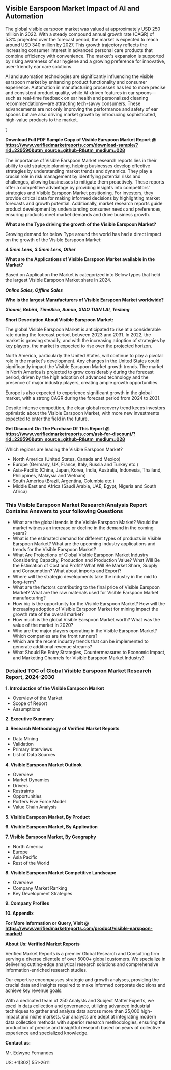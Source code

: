 <h2>Visible Earspoon Market Impact of AI and Automation</h2><p>The global visible earspoon market was valued at approximately USD 250 million in 2022. With a steady compound annual growth rate (CAGR) of 5.8% projected over the forecast period, the market is expected to reach around USD 340 million by 2027. This growth trajectory reflects the increasing consumer interest in advanced personal care products that combine efficiency with convenience. The market's expansion is supported by rising awareness of ear hygiene and a growing preference for innovative, user-friendly ear care solutions.</p><p>AI and automation technologies are significantly influencing the visible earspoon market by enhancing product functionality and consumer experience. Automation in manufacturing processes has led to more precise and consistent product quality, while AI-driven features in ear spoons—such as real-time feedback on ear health and personalized cleaning recommendations—are attracting tech-savvy consumers. These advancements are not only improving the performance and safety of ear spoons but are also driving market growth by introducing sophisticated, high-value products to the market.</p>t</p><p id="" class=""><strong>Download Full PDF Sample Copy of Visible Earspoon Market Report @ <a href="https://www.verifiedmarketreports.com/download-sample/?rid=229590&utm_source=github-R&utm_medium=028" target="_blank">https://www.verifiedmarketreports.com/download-sample/?rid=229590&utm_source=github-R&utm_medium=028</a></strong></p><p>The importance of&nbsp;Visible Earspoon Market research reports lies in their ability to aid strategic planning, helping businesses develop effective strategies by understanding market trends and dynamics. They play a crucial role in risk management by identifying potential risks and challenges, allowing businesses to mitigate them proactively. These reports offer a competitive advantage by providing insights into competitors' strategies and Visible Earspoon Market positioning. For investors, they provide critical data for making informed decisions by highlighting market forecasts and growth potential. Additionally, market research reports guide product development by understanding consumer needs and preferences, ensuring products meet market demands and drive business growth.</p><p><strong>What are the&nbsp;Type driving the growth of the Visible Earspoon Market?</strong></p><p id="" class="">Growing demand for below Type around the world has had a direct impact on the growth of the Visible Earspoon Market:</p><em><strong>4.5mm Lens, 3.5mm Lens, Other</strong></em></p><strong>What are the&nbsp;Applications&nbsp;of Visible Earspoon Market available in the Market?</strong></p><p id="" class="">Based on Application the Market is categorized into Below types that held the largest Visible Earspoon Market share In 2024.</p><em><strong>Online Sales, Offline Sales</strong></em></p><strong>Who is the largest Manufacturers of Visible Earspoon Market worldwide?</strong></p><p><em><strong>Xioami, Bebird, TimeSiso, Sunuo, XIAO TIAN LAI, Teslong</strong></em></p><p id="" class=""><strong>Short Description About Visible Earspoon Market:</strong></p><p>The global Visible Earspoon Market is anticipated to rise at a considerable rate during the forecast period, between 2023 and 2031. In 2022, the market is growing steadily, and with the increasing adoption of strategies by key players, the market is expected to rise over the projected horizon.</p><p>North America, particularly the United States, will continue to play a pivotal role in the market's development. Any changes in the United States could significantly impact the Visible Earspoon Market growth trends. The market in North America is projected to grow considerably during the forecast period, driven by the high adoption of advanced technology and the presence of major industry players, creating ample growth opportunities.</p><p>Europe is also expected to experience significant growth in the global market, with a strong CAGR during the forecast period from 2024 to 2031.</p><p>Despite intense competition, the clear global recovery trend keeps investors optimistic about the Visible Earspoon Market, with more new investments expected to enter the field in the future.</p><p id="" class=""><strong>Get Discount On The Purchase Of This Report @ <a href="https://www.verifiedmarketreports.com/ask-for-discount/?rid=229590&utm_source=github-R&utm_medium=028" target="_blank">https://www.verifiedmarketreports.com/ask-for-discount/?rid=229590&utm_source=github-R&utm_medium=028</a></strong></p>Which regions are leading the Visible Earspoon Market?</p><ul><li>North America (United States, Canada and Mexico)</li><li>Europe (Germany, UK, France, Italy, Russia and Turkey etc.)</li><li>Asia-Pacific (China, Japan, Korea, India, Australia, Indonesia, Thailand, Philippines, Malaysia and Vietnam)</li><li>South America (Brazil, Argentina, Columbia etc.)</li><li>Middle East and Africa (Saudi Arabia, UAE, Egypt, Nigeria and South Africa)</li></ul><h3 id="" class="">This Visible Earspoon Market Research/Analysis Report Contains Answers to your following Questions</h3><ul><li>What are the global trends in the Visible Earspoon Market? Would the market witness an increase or decline in the demand in the coming years?</li><li>What is the estimated demand for different types of products in Visible Earspoon Market? What are the upcoming industry applications and trends for the Visible Earspoon Market?</li><li>What Are Projections of Global Visible Earspoon Market Industry Considering Capacity, Production and Production Value? What Will Be the Estimation of Cost and Profit? What Will Be Market Share, Supply and Consumption? What about imports and Export?</li><li>Where will the strategic developments take the industry in the mid to long-term?</li><li>What are the factors contributing to the final price of Visible Earspoon Market? What are the raw materials used for Visible Earspoon Market manufacturing?</li><li>How big is the opportunity for the Visible Earspoon Market? How will the increasing adoption of Visible Earspoon Market for mining impact the growth rate of the overall market?</li><li>How much is the global Visible Earspoon Market worth? What was the value of the market In 2020?</li><li>Who are the major players operating in the Visible Earspoon Market? Which companies are the front runners?</li><li>Which are the recent industry trends that can be implemented to generate additional revenue streams?</li><li>What Should Be Entry Strategies, Countermeasures to Economic Impact, and Marketing Channels for Visible Earspoon Market Industry?</li></ul><h3 id="" class="">Detailed TOC of Global Visible Earspoon Market Research Report, 2024-2030</h3><p id="" class=""><strong>1. Introduction of the Visible Earspoon Market</strong></p><ul><li>Overview of the Market</li><li>Scope of Report</li><li>Assumptions</li></ul><p id="" class=""><strong>2. Executive Summary</strong></p><p id="" class=""><strong>3. Research Methodology of Verified Market Reports</strong></p><ul><li>Data Mining</li><li>Validation</li><li>Primary Interviews</li><li>List of Data Sources</li></ul><p id="" class=""><strong>4. Visible Earspoon Market Outlook</strong></p><ul><li>Overview</li><li>Market Dynamics</li><li>Drivers</li><li>Restraints</li><li>Opportunities</li><li>Porters Five Force Model</li><li>Value Chain Analysis</li></ul><p id="" class=""><strong>5. Visible Earspoon Market, By Product</strong></p><p id="" class=""><strong>6. Visible Earspoon Market, By Application</strong></p><p id="" class=""><strong>7. Visible Earspoon Market, By Geography</strong></p><ul><li>North America</li><li>Europe</li><li>Asia Pacific</li><li>Rest of the World</li></ul><p id="" class=""><strong>8. Visible Earspoon Market Competitive Landscape</strong></p><ul><li>Overview</li><li>Company Market Ranking</li><li>Key Development Strategies</li></ul><p id="" class=""><strong>9. Company Profiles</strong></p><p id="" class=""><strong>10. Appendix</strong></p><p id="" class=""><strong>For More Information or Query, Visit @ <a href="https://www.verifiedmarketreports.com/product/visible-earspoon-market/" target="_blank">https://www.verifiedmarketreports.com/product/visible-earspoon-market/</a></strong></p><p id="" class=""><strong>About Us: Verified Market Reports</strong></p><p id="" class="">Verified Market Reports is a premier Global Research and Consulting firm serving a diverse clientele of over 5000+ global customers. We specialize in delivering cutting-edge analytical research solutions and comprehensive information-enriched research studies.</p><p id="" class="">Our expertise encompasses strategic and growth analyses, providing the crucial data and insights required to make informed corporate decisions and achieve key revenue goals.</p><p id="" class="">With a dedicated team of 250 Analysts and Subject Matter Experts, we excel in data collection and governance, utilizing advanced industrial techniques to gather and analyze data across more than 25,000 high-impact and niche markets. Our analysts are adept at integrating modern data collection methods with superior research methodologies, ensuring the production of precise and insightful research based on years of collective experience and specialized knowledge.</p><p id="" class=""><strong>Contact us:</strong></p><p id="" class="">Mr. Edwyne Fernandes</p><p id="" class="">US: +1(302) 551-2611</p>